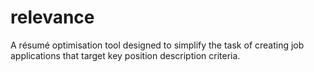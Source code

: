 # relevance
A résumé optimisation tool designed to simplify the task of creating job applications that target key position description criteria.
